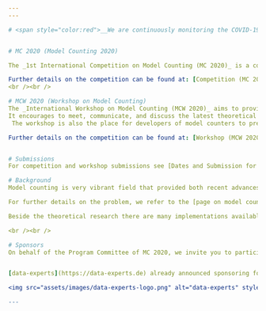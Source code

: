 ```yaml
---
---

# <span style="color:red">__We are continuously monitoring the COVID-19 situation and are probably adapting according to the [SAT 2020 conference](https://sat2020.idea-researchlab.org/) __</span>


# MC 2020 (Model Counting 2020)

The _1st International Competition on Model Counting (MC 2020)_ is a competition to deepen the relationship between latest theoretical and practical development on the various model counting problems and their practical applications. It targets the problem of counting the number of models of a Boolean formula. 

Further details on the competition can be found at: [Competition (MC 2020)](2020/mc_description)
<br /><br />

# MCW 2020 (Workshop on Model Counting)
The _International Workshop on Model Counting (MCW 2020)_ aims to provide a venue for researchers working on model counting such as model counting (mc), weighted model counting/sum of products (wmc), projected model counting (pmc) within the realm but not restricting to Boolean satisfiability (SAT),  satisfiability modulo theories (SMT), Answer set programming (ASP), and constraint programming (CP). 
It encourages to meet, communicate, and discuss the latest theoretical and practical results, in particular results on novel solvers, related solver technologies, new theoretical advances, practical academic and industrial applications as well as the linking theory and practice. 
 The workshop is also the place for developers of model counters to present their solvers and the presentation of detailed results on the model counting competition.

Further details on the competition can be found at: [Workshop (MCW 2020@SAT)](2020/mcw_description)


# Submissions
For competition and workshop submissions see [Dates and Submission for MC2020 & MCW 2020@SAT](2020/dates).

# Background
Model counting is very vibrant field that provided both recent advances in theory as well as in practical solving including various applications. State-of-the-art SAT or WMC (weighted model counting) search engines so far rely on standard techniques from SAT-based solving, knowledge compilation, or approximate solving by means of sampling using SAT solvers. There have been also successful implementations for parallel and distributed computation as well as massively parallel computation approaches. 

For further details on the problem, we refer to the [page on model counting](2020/about).

Beside the theoretical research there are many implementations available, just to name some state of the art solvers, c2d, d4, DSHARP, miniC2D, cnf2eadt, bdd_minisat_all, and sdd (based on knowledge compilation techniques); ApproxMC4, and sts (based on approximate counting or sampling); ganak (probabilistic exact counting); Cache, sharpCDCL4, and sharpSAT (CDCL-based solvers using component caching); gpusat, countAntom, and dCountAntom) (parallel or distributed solvers). There are also preprocessors available B+E and pmc. Many solvers are highly competitive and solve various instances. However, there has still not been a competition on the topics related to model counting.

<br /><br />

# Sponsors
On behalf of the Program Committee of MC 2020, we invite you to participate in the sponsoring of metals and travel support for the winners.


[data-experts](https://data-experts.de) already announced sponsoring for MC 2020.

<img src="assets/images/data-experts-logo.png" alt="data-experts" style="width: 300px;"/>

---
```

